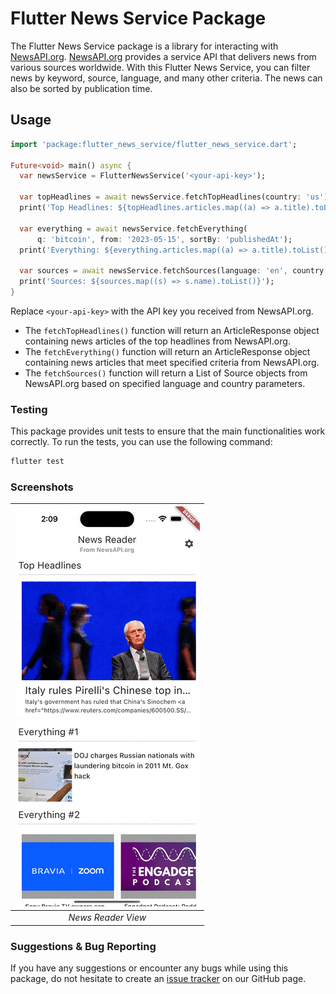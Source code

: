# Flutter News Service Package

The Flutter News Service package is a library for interacting with [NewsAPI.org](https://newsapi.org/). [NewsAPI.org](https://newsapi.org/) provides a service API that delivers news from various sources worldwide. With this Flutter News Service, you can filter news by keyword, source, language, and many other criteria. The news can also be sorted by publication time.

## Usage

```dart
import 'package:flutter_news_service/flutter_news_service.dart';

Future<void> main() async {
  var newsService = FlutterNewsService('<your-api-key>');
  
  var topHeadlines = await newsService.fetchTopHeadlines(country: 'us');
  print('Top Headlines: ${topHeadlines.articles.map((a) => a.title).toList()}');

  var everything = await newsService.fetchEverything(
      q: 'bitcoin', from: '2023-05-15', sortBy: 'publishedAt');
  print('Everything: ${everything.articles.map((a) => a.title).toList()}');

  var sources = await newsService.fetchSources(language: 'en', country: 'us');
  print('Sources: ${sources.map((s) => s.name).toList()}');
}

```

Replace `<your-api-key>` with the API key you received from NewsAPI.org.

- The `fetchTopHeadlines()` function will return an ArticleResponse object containing news articles of the top headlines from NewsAPI.org.
- The `fetchEverything()` function will return an ArticleResponse object containing news articles that meet specified criteria from NewsAPI.org.
- The `fetchSources()` function will return a List of Source objects from NewsAPI.org based on specified language and country parameters.

### Testing

This package provides unit tests to ensure that the main functionalities work correctly. To run the tests, you can use the following command:

```bash
flutter test
```

### Screenshots
| ![News View](./example/screenshots/news.gif) |
| :------------------------------------: | 
|            *News Reader View*                 |

### Suggestions & Bug Reporting

If you have any suggestions or encounter any bugs while using this package, do not hesitate to create an [issue tracker][tracker] on our GitHub page.

[tracker]: https://github.com/chuyentt/flutter_news_service/issues
